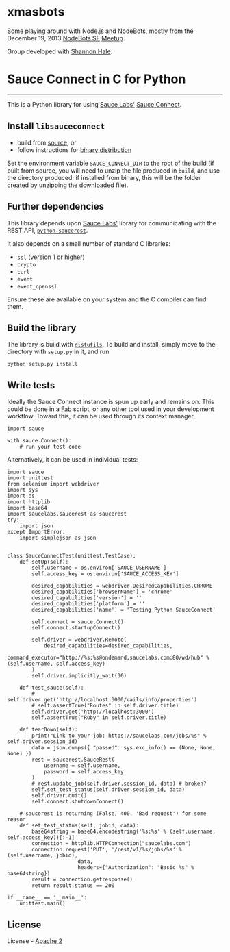 xmasbots
========

Some playing around with Node.js and NodeBots, mostly from the December 19, 2013 
[NodeBots SF](https://github.com/nodebots/sf) [Meetup](http://lanyrd.com/2013/nodebotssf-december/).

Group developed with [Shannon Hale](https://twitter.com/shannonsans).




# Sauce Connect in C for Python
- - -

This is a Python library for using [Sauce Labs'](http://www.saucelabs.com) [Sauce Connect](http://saucelabs.com/docs/connect).

## Install `libsauceconnect`

  - build from [source](https://github.com/saucelabs/libsauceconnect), or
  - follow instructions for [binary distribution](http://saucelabs.com/docs/connect)

Set the environment variable `SAUCE_CONNECT_DIR` to the root of the build (if built from source, you will need to unzip the file produced in `build`, and use the directory produced; if installed from binary, this will be the folder created by unzipping the downloaded file).

## Further dependencies

This library depends upon [Sauce Labs'](http://www.saucelabs.com) library for communicating with the REST API, [`python-saucerest`](https://github.com/OniOni/python-saucerest).


It also depends on a small number of standard C libraries:

  - `ssl` (version 1 or higher)
  - `crypto`
  - `curl`
  - `event`
  - `event_openssl`

Ensure these are available on your system and the C compiler can find them.

## Build the library

The library is build with [`distutils`](http://docs.python.org/2/distutils/). To build and install, simply move to the directory with `setup.py` in it, and run

```
python setup.py install
```

## Write tests

Ideally the Sauce Connect instance is spun up early and remains on. This could be done in a [Fab](http://docs.fabfile.org/en/1.8/) script, or any other tool used in your development workflow. Toward this, it can be used through its context manager,

```
import sauce

with sauce.Connect():
    # run your test code

```

Alternatively, it can be used in individual tests:

```
import sauce
import unittest
from selenium import webdriver
import sys
import os
import httplib
import base64
import saucelabs.saucerest as saucerest
try:
    import json
except ImportError:
    import simplejson as json


class SauceConnectTest(unittest.TestCase):
    def setUp(self):
        self.username = os.environ['SAUCE_USERNAME']
        self.access_key = os.environ['SAUCE_ACCESS_KEY']

        desired_capabilities = webdriver.DesiredCapabilities.CHROME
        desired_capabilities['browserName'] = 'chrome'
        desired_capabilities['version'] = ''
        desired_capabilities['platform'] = ''
        desired_capabilities['name'] = 'Testing Python SauceConnect'

        self.connect = sauce.Connect()
        self.connect.startupConnect()

        self.driver = webdriver.Remote(
            desired_capabilities=desired_capabilities,
            command_executor="http://%s:%s@ondemand.saucelabs.com:80/wd/hub" % (self.username, self.access_key)
        )
        self.driver.implicitly_wait(30)

    def test_sauce(self):
        # self.driver.get('http://localhost:3000/rails/info/properties')
        # self.assertTrue("Routes" in self.driver.title)
        self.driver.get('http://localhost:3000')
        self.assertTrue("Ruby" in self.driver.title)

    def tearDown(self):
        print("Link to your job: https://saucelabs.com/jobs/%s" % self.driver.session_id)
        data = json.dumps({ "passed": sys.exc_info() == (None, None, None) })
        rest = saucerest.SauceRest(
            username = self.username,
            password = self.access_key
        )
        # rest.update_job(self.driver.session_id, data) # broken?
        self.set_test_status(self.driver.session_id, data)
        self.driver.quit()
        self.connect.shutdownConnect()

    # saucerest is returning (False, 400, 'Bad request') for some reason
    def set_test_status(self, jobid, data):
        base64string = base64.encodestring('%s:%s' % (self.username, self.access_key))[:-1]
        connection = httplib.HTTPConnection("saucelabs.com")
        connection.request('PUT', '/rest/v1/%s/jobs/%s' % (self.username, jobid),
                       data,
                       headers={"Authorization": "Basic %s" % base64string})
        result = connection.getresponse()
        return result.status == 200

if __name__ == '__main__':
    unittest.main()
```

## License

License - [Apache 2](http://www.apache.org/licenses/LICENSE-2.0)

